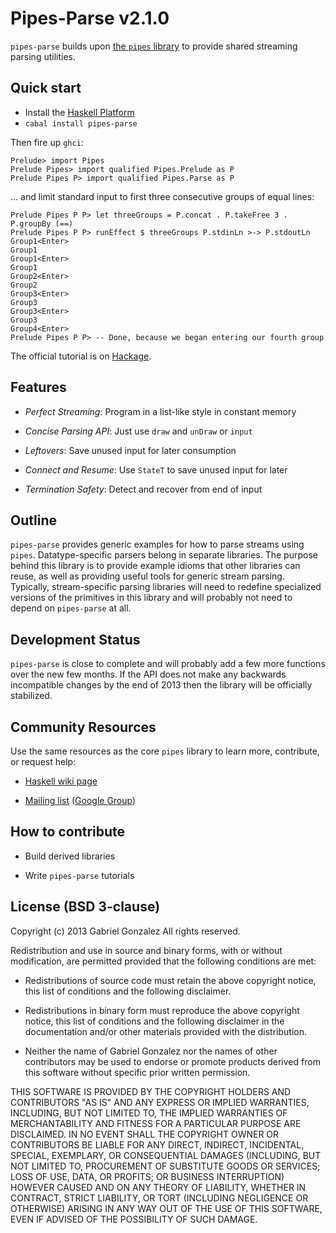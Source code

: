 # Pipes-Parse v2.1.0

`pipes-parse` builds upon
[the `pipes` library](https://github.com/Gabriel439/Haskell-Pipes-Library) to
provide shared streaming parsing utilities.

## Quick start

* Install the [Haskell Platform](http://www.haskell.org/platform/)
* `cabal install pipes-parse`

Then fire up `ghci`:

    Prelude> import Pipes
    Prelude Pipes> import qualified Pipes.Prelude as P
    Prelude Pipes P> import qualified Pipes.Parse as P

... and limit standard input to first three consecutive groups of equal lines:

    Prelude Pipes P P> let threeGroups = P.concat . P.takeFree 3 . P.groupBy (==)
    Prelude Pipes P P> runEffect $ threeGroups P.stdinLn >-> P.stdoutLn
    Group1<Enter>
    Group1
    Group1<Enter>
    Group1
    Group2<Enter>
    Group2
    Group3<Enter>
    Group3
    Group3<Enter>
    Group3
    Group4<Enter>
    Prelude Pipes P P> -- Done, because we began entering our fourth group

The official tutorial is on
[Hackage](http://hackage.haskell.org/package/pipes-parse).

## Features

* *Perfect Streaming*: Program in a list-like style in constant memory

* *Concise Parsing API*: Just use `draw` and `unDraw` or `input`

* *Leftovers*: Save unused input for later consumption

* *Connect and Resume*: Use `StateT` to save unused input for later

* *Termination Safety*: Detect and recover from end of input

## Outline

`pipes-parse` provides generic examples for how to parse streams using `pipes`.
Datatype-specific parsers belong in separate libraries.  The purpose behind
this library is to provide example idioms that other libraries can reuse,
as well as providing useful tools for generic stream parsing.  Typically,
stream-specific parsing libraries will need to redefine specialized versions of
the primitives in this library and will probably not need to depend on
`pipes-parse` at all.

## Development Status

`pipes-parse` is close to complete and will probably add a few more functions
over the new few months.  If the API does not make any backwards incompatible
changes by the end of 2013 then the library will be officially stabilized.

## Community Resources

Use the same resources as the core `pipes` library to learn more, contribute, or
request help:

* [Haskell wiki page](http://www.haskell.org/haskellwiki/Pipes)

* [Mailing list](mailto:haskell-pipes@googlegroups.com) ([Google Group](https://groups.google.com/forum/?fromgroups#!forum/haskell-pipes))

## How to contribute

* Build derived libraries

* Write `pipes-parse` tutorials

## License (BSD 3-clause)

Copyright (c) 2013 Gabriel Gonzalez
All rights reserved.

Redistribution and use in source and binary forms, with or without modification,
are permitted provided that the following conditions are met:

* Redistributions of source code must retain the above copyright notice, this
  list of conditions and the following disclaimer.

* Redistributions in binary form must reproduce the above copyright notice, this
  list of conditions and the following disclaimer in the documentation and/or
  other materials provided with the distribution.

* Neither the name of Gabriel Gonzalez nor the names of other contributors may
  be used to endorse or promote products derived from this software without
  specific prior written permission.

THIS SOFTWARE IS PROVIDED BY THE COPYRIGHT HOLDERS AND CONTRIBUTORS "AS IS" AND
ANY EXPRESS OR IMPLIED WARRANTIES, INCLUDING, BUT NOT LIMITED TO, THE IMPLIED
WARRANTIES OF MERCHANTABILITY AND FITNESS FOR A PARTICULAR PURPOSE ARE
DISCLAIMED. IN NO EVENT SHALL THE COPYRIGHT OWNER OR CONTRIBUTORS BE LIABLE FOR
ANY DIRECT, INDIRECT, INCIDENTAL, SPECIAL, EXEMPLARY, OR CONSEQUENTIAL DAMAGES
(INCLUDING, BUT NOT LIMITED TO, PROCUREMENT OF SUBSTITUTE GOODS OR SERVICES;
LOSS OF USE, DATA, OR PROFITS; OR BUSINESS INTERRUPTION) HOWEVER CAUSED AND ON
ANY THEORY OF LIABILITY, WHETHER IN CONTRACT, STRICT LIABILITY, OR TORT
(INCLUDING NEGLIGENCE OR OTHERWISE) ARISING IN ANY WAY OUT OF THE USE OF THIS
SOFTWARE, EVEN IF ADVISED OF THE POSSIBILITY OF SUCH DAMAGE.
